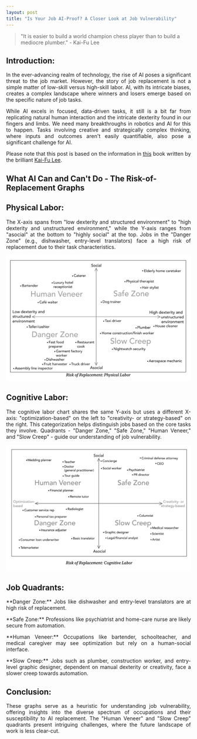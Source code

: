 ```yaml
---
layout: post
title: "Is Your Job AI-Proof? A Closer Look at Job Vulnerability"
---
```


> "It is easier to build a world champion chess player than to build a mediocre plumber." - Kai-Fu Lee

## Introduction:

<p align="justify">
In the ever-advancing realm of technology, the rise of AI poses a significant threat to the job market. However, the story of job replacement is not a simple matter of low-skill versus high-skill labor. AI, with its intricate biases, creates a complex landscape where winners and losers emerge based on the specific nature of job tasks.
</p>

<p align="justify">
While AI excels in focused, data-driven tasks, it still is a bit far from replicating natural human interaction and the intricate dexterity found in our fingers and limbs. We need many breakthroughs in robotics and AI for this to happen. Tasks involving creative and strategically complex thinking, where inputs and outcomes aren't easily quantifiable, also pose a significant challenge for AI.
</p>

<p align="justify">
Please note that this post is based on the information in <a href = "https://www.amazon.ca/AI-Superpowers-China-Silicon-Valley/dp/0358105587/ref=sr_1_1?crid=LQ88F8SYT7AB&keywords=ai+superpowers+china%2C+silicon+valley&qid=1704217212&sprefix=AI+s%2Caps%2C103&sr=8-1"  target="_blank">this</a> book written by the brilliant <a href = "https://www.linkedin.com/in/kaifulee/"  target="_blank">Kai-Fu Lee</a>.
</p>

## What AI Can and Can't Do - The Risk-of-Replacement Graphs

## Physical Labor:
<p align="justify">
The X-axis spans from "low dexterity and structured environment" to "high dexterity and unstructured environment," while the Y-axis ranges from "asocial" at the bottom to "highly social" at the top. Jobs in the "Danger Zone" (e.g., dishwasher, entry-level translators) face a high risk of replacement due to their task characteristics.
</p>

![Physical Labor](/public/images/2.png "Risk of Replacement: Physical Labor")

## Cognitive Labor:
<p align="justify">
The cognitive labor chart shares the same Y-axis but uses a different X-axis: "optimization-based" on the left to "creativity- or strategy-based" on the right. This categorization helps distinguish jobs based on the core tasks they involve. Quadrants - "Danger Zone," "Safe Zone," "Human Veneer," and "Slow Creep" - guide our understanding of job vulnerability.
</p>

![Cognitive Labor](/public/images/1.png "Risk of Replacement: Cognitive Labor")

## Job Quadrants:

<p align="justify">
**Danger Zone:** Jobs like dishwasher and entry-level translators are at high risk of replacement.<br>
</p>

<p align="justify">
**Safe Zone:** Professions like psychiatrist and home-care nurse are likely secure from automation.<br>
</p>

<p align="justify">
**Human Veneer:** Occupations like bartender, schoolteacher, and medical caregiver may see optimization but rely on a human-social interface.<br>
</p>

<p align="justify">
**Slow Creep:** Jobs such as plumber, construction worker, and entry-level graphic designer, dependent on manual dexterity or creativity, face a slower creep towards automation.<br>
</p>

## Conclusion:

<p align="justify">
These graphs serve as a heuristic for understanding job vulnerability, offering insights into the diverse spectrum of occupations and their susceptibility to AI replacement. The "Human Veneer" and "Slow Creep" quadrants present intriguing challenges, where the future landscape of work is less clear-cut.
</p>